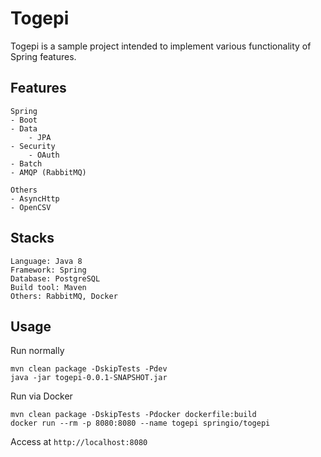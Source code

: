 # Togepi

Togepi is a sample project intended to implement various functionality of Spring features.

## Features
```
Spring
- Boot
- Data
    - JPA
- Security
    - OAuth
- Batch
- AMQP (RabbitMQ)

Others
- AsyncHttp
- OpenCSV
```

## Stacks
```
Language: Java 8
Framework: Spring
Database: PostgreSQL
Build tool: Maven
Others: RabbitMQ, Docker
```

## Usage

Run normally
```
mvn clean package -DskipTests -Pdev
java -jar togepi-0.0.1-SNAPSHOT.jar
```

Run via Docker
```
mvn clean package -DskipTests -Pdocker dockerfile:build
docker run --rm -p 8080:8080 --name togepi springio/togepi
```

Access at
```http://localhost:8080```